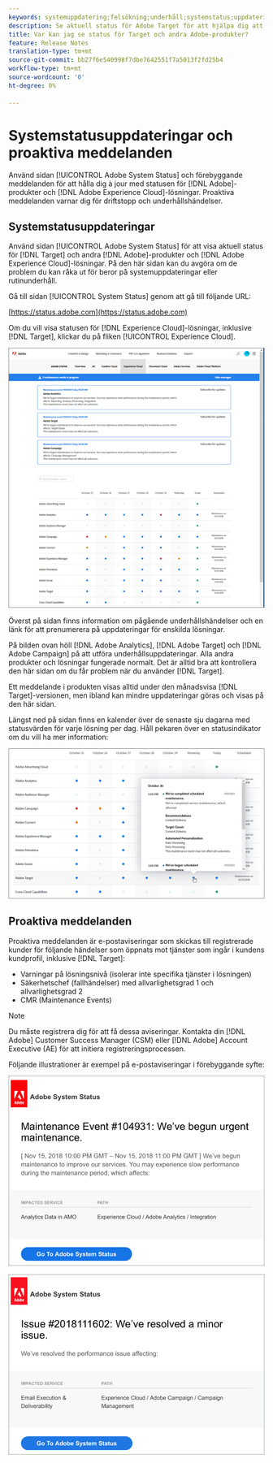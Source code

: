 ```yaml
---
keywords: systemuppdatering;felsökning;underhåll;systemstatus;uppdateringsstatus
description: Se aktuell status för Adobe Target för att hjälpa dig att avgöra om problemen beror på systemuppdateringar eller rutinunderhåll.
title: Var kan jag se status för Target och andra Adobe-produkter?
feature: Release Notes
translation-type: tm+mt
source-git-commit: bb27f6e540998f7dbe7642551f7a5013f2fd25b4
workflow-type: tm+mt
source-wordcount: '0'
ht-degree: 0%

---
```



# Systemstatusuppdateringar och proaktiva meddelanden

Använd sidan [!UICONTROL Adobe System Status] och förebyggande meddelanden för att hålla dig à jour med statusen för [!DNL Adobe]-produkter och [!DNL Adobe Experience Cloud]-lösningar. Proaktiva meddelanden varnar dig för driftstopp och underhållshändelser.

## Systemstatusuppdateringar

Använd sidan [!UICONTROL Adobe System Status] för att visa aktuell status för [!DNL Target] och andra [!DNL Adobe]-produkter och [!DNL Adobe Experience Cloud]-lösningar. På den här sidan kan du avgöra om de problem du kan råka ut för beror på systemuppdateringar eller rutinunderhåll.

Gå till sidan [!UICONTROL System Status] genom att gå till följande URL:

[https://status.adobe.com](https://status.adobe.com)

Om du vill visa statusen för [!DNL Experience Cloud]-lösningar, inklusive [!DNL Target], klickar du på fliken [!UICONTROL Experience Cloud].

![](assets/system_status.png)

Överst på sidan finns information om pågående underhållshändelser och en länk för att prenumerera på uppdateringar för enskilda lösningar.

På bilden ovan höll [!DNL Adobe Analytics], [!DNL Adobe Target] och [!DNL Adobe Campaign] på att utföra underhållsuppdateringar. Alla andra produkter och lösningar fungerade normalt. Det är alltid bra att kontrollera den här sidan om du får problem när du använder [!DNL Target].

Ett meddelande i produkten visas alltid under den månadsvisa [!DNL Target]-versionen, men ibland kan mindre uppdateringar göras och visas på den här sidan.

Längst ned på sidan finns en kalender över de senaste sju dagarna med statusvärden för varje lösning per dag. Håll pekaren över en statusindikator om du vill ha mer information:

![](assets/system_status_indicator.png)

## Proaktiva meddelanden

Proaktiva meddelanden är e-postaviseringar som skickas till registrerade kunder för följande händelser som öppnats mot tjänster som ingår i kundens kundprofil, inklusive [!DNL Target]:

* Varningar på lösningsnivå (isolerar inte specifika tjänster i lösningen)
* Säkerhetschef (fallhändelser) med allvarlighetsgrad 1 och allvarlighetsgrad 2
* CMR (Maintenance Events)

>[!NOTE]
>
>Du måste registrera dig för att få dessa aviseringar. Kontakta din [!DNL Adobe] Customer Success Manager (CSM) eller [!DNL Adobe] Account Executive (AE) för att initiera registreringsprocessen.

Följande illustrationer är exempel på e-postaviseringar i förebyggande syfte:

![Proaktiv avisering 1](/help/r-release-notes/assets/proactive-notification-1.png)

![Proaktiv avisering 2](/help/r-release-notes/assets/proactive-notification-2.png)